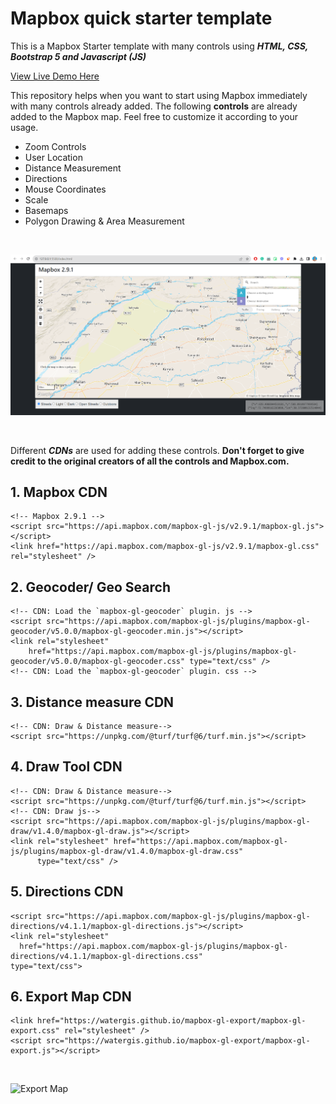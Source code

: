 # Mapbox quick starter template
This is a Mapbox Starter template with many controls using ***HTML, CSS, Bootstrap 5 and Javascript (JS)***

[View Live Demo Here](https://ranamrameez.github.io/mapbox/)

This repository helps when you want to start using Mapbox immediately with many controls already added.
The following **controls** are already added to the Mapbox map. Feel free to customize it according to your usage.

- Zoom Controls
- User Location
- Distance Measurement
- Directions
- Mouse Coordinates
- Scale
- Basemaps
- Polygon Drawing & Area Measurement

<br>

![Screenshot](./screenshots/mapbox.png)

<br>

Different ***CDNs*** are used for adding these controls.
__Don't forget to give credit to the original creators of all the controls and Mapbox.com.__


## 1. Mapbox CDN
    <!-- Mapbox 2.9.1 -->
  	<script src="https://api.mapbox.com/mapbox-gl-js/v2.9.1/mapbox-gl.js"></script>
  	<link href="https://api.mapbox.com/mapbox-gl-js/v2.9.1/mapbox-gl.css" rel="stylesheet" />

## 2. Geocoder/ Geo Search
    <!-- CDN: Load the `mapbox-gl-geocoder` plugin. js -->
  	<script src="https://api.mapbox.com/mapbox-gl-js/plugins/mapbox-gl-geocoder/v5.0.0/mapbox-gl-geocoder.min.js"></script>
  	<link rel="stylesheet"
  		href="https://api.mapbox.com/mapbox-gl-js/plugins/mapbox-gl-geocoder/v5.0.0/mapbox-gl-geocoder.css" type="text/css" />
  	<!-- CDN: Load the `mapbox-gl-geocoder` plugin. css -->

 ## 3. Distance measure CDN
    <!-- CDN: Draw & Distance measure-->
    <script src="https://unpkg.com/@turf/turf@6/turf.min.js"></script>

 ## 4. Draw Tool CDN
    <!-- CDN: Draw & Distance measure-->
    <script src="https://unpkg.com/@turf/turf@6/turf.min.js"></script>
    <!-- CDN: Draw js-->
    <script src="https://api.mapbox.com/mapbox-gl-js/plugins/mapbox-gl-draw/v1.4.0/mapbox-gl-draw.js"></script>
    <link rel="stylesheet" href="https://api.mapbox.com/mapbox-gl-js/plugins/mapbox-gl-draw/v1.4.0/mapbox-gl-draw.css"
		  type="text/css" />

 ## 5. Directions CDN
    <script src="https://api.mapbox.com/mapbox-gl-js/plugins/mapbox-gl-directions/v4.1.1/mapbox-gl-directions.js"></script>
    <link rel="stylesheet"
      href="https://api.mapbox.com/mapbox-gl-js/plugins/mapbox-gl-directions/v4.1.1/mapbox-gl-directions.css"
    type="text/css">

## 6. Export Map CDN
    <link href="https://watergis.github.io/mapbox-gl-export/mapbox-gl-export.css" rel="stylesheet" />
    <script src="https://watergis.github.io/mapbox-gl-export/mapbox-gl-export.js"></script>

<br>

![Export Map](./samples/map.png)

<br>
